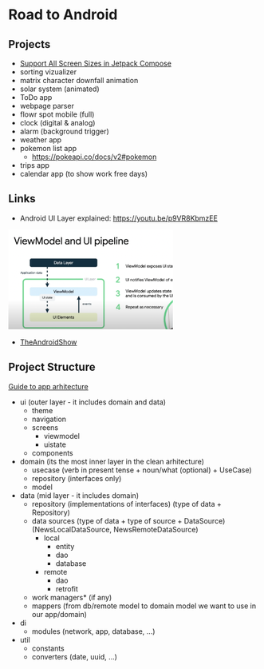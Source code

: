 # Road to Android

## Projects
  
- [Support All Screen Sizes in Jetpack Compose](https://github.com/zprima/compose-adaptive)
- sorting vizualizer
- matrix character downfall animation
- solar system (animated)
- ToDo app
- webpage parser
- flowr spot mobile (full)
- clock (digital & analog)
- alarm (background trigger)
- weather app
- pokemon list app
  - https://pokeapi.co/docs/v2#pokemon
- trips app
- calendar app (to show work free days)
   
## Links
- Android UI Layer explained: https://youtu.be/p9VR8KbmzEE

<img src="vm_as_state_holder.png" height="200px" />

- [TheAndroidShow](https://www.youtube.com/hashtag/theandroidshow)

## Project Structure
[Guide to app arhitecture](https://developer.android.com/jetpack/guide)

- ui (outer layer - it includes domain and data)
  - theme
  - navigation
  - screens
    - viewmodel
    - uistate
  - components
- domain (its the most inner layer in the clean arhitecture)
  - usecase (verb in present tense + noun/what (optional) + UseCase)
  - repository (interfaces only)
  - model
- data (mid layer - it includes domain) 
  - repository (implementations of interfaces) (type of data + Repository)
  - data sources (type of data + type of source + DataSource) (NewsLocalDataSource, NewsRemoteDataSource)
    - local
        - entity
        - dao
        - database
    - remote
        - dao
        - retrofit
  - work managers* (if any)
  - mappers (from db/remote model to domain model we want to use in our app/domain)
- di
  - modules (network, app, database, ...)
- util
  - constants
  - converters (date, uuid, ...)

